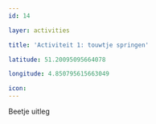 ```yaml
---
id: 14

layer: activities

title: 'Activiteit 1: touwtje springen'

latitude: 51.20095095664078

longitude: 4.850795615663049

icon:
---
```


Beetje uitleg
